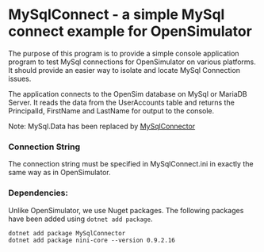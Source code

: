 # MySqlConnect - a simple MySql connect example for OpenSimulator

The purpose of this program is to provide a simple console application program to test MySql connections for OpenSimulator on various platforms. It should provide an easier way to isolate and locate MySql Connection issues.

The application connects to the OpenSim database on MySql or MariaDB Server. It reads the data from the UserAccounts table and returns the PrincipalId, FirstName and LastName for output to the console.

Note: MySql.Data has been replaced by [MySqlConnector](https://github.com/mysql-net/MySqlConnector)

### Connection String
The connection string must be specified in MySqlConnect.ini in exactly the same way as in OpenSimulator.

### Dependencies:

Unlike OpenSimulator, we use Nuget packages. The following packages have been added using `dotnet add package`.

    dotnet add package MySqlConnector 
    dotnet add package nini-core --version 0.9.2.16

    
